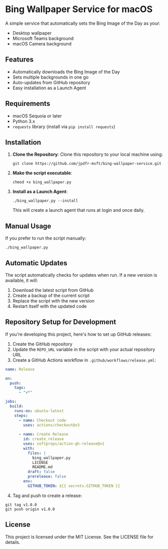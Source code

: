# Bing Wallpaper Service for macOS

A simple service that automatically sets the Bing Image of the Day as your:
- Desktop wallpaper
- Microsoft Teams background
- macOS Camera background

## Features

- Automatically downloads the Bing Image of the Day
- Sets multiple backgrounds in one go
- Auto-updates from GitHub repository
- Easy installation as a Launch Agent

## Requirements

- macOS Sequoia or later
- Python 3.x
- `requests` library (install via `pip install requests`)

## Installation

1. **Clone the Repository**:
   Clone this repository to your local machine using:
   ```
   git clone https://github.com/jpdfr-msft/bing-wallpaper-service.git
   ```

2. **Make the script executable**:
   ```
   chmod +x bing_wallpaper.py
   ```

3. **Install as a Launch Agent**:
   ```
   ./bing_wallpaper.py --install
   ```
   This will create a launch agent that runs at login and once daily.

## Manual Usage

If you prefer to run the script manually:

```
./bing_wallpaper.py
```

## Automatic Updates

The script automatically checks for updates when run. If a new version is available, it will:
1. Download the latest script from GitHub
2. Create a backup of the current script
3. Replace the script with the new version
4. Restart itself with the updated code

## Repository Setup for Development

If you're developing this project, here's how to set up GitHub releases:

1. Create the GitHub repository
2. Update the `REPO_URL` variable in the script with your actual repository URL
3. Create a GitHub Actions workflow in `.github/workflows/release.yml`:

```yaml
name: Release

on:
  push:
    tags:
      - "v*"

jobs:
  build:
    runs-on: ubuntu-latest
    steps:
      - name: Checkout code
        uses: actions/checkout@v3
        
      - name: Create Release
        id: create_release
        uses: softprops/action-gh-release@v1
        with:
          files: |
            bing_wallpaper.py
            LICENSE
            README.md
          draft: false
          prerelease: false
        env:
          GITHUB_TOKEN: ${{ secrets.GITHUB_TOKEN }}
```

4. Tag and push to create a release:
```
git tag v1.0.0
git push origin v1.0.0
```

## License

This project is licensed under the MIT License. See the LICENSE file for details.